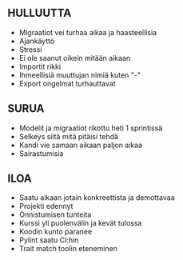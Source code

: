 ## HULLUUTTA
- Migraatiot vei turhaa aikaa ja haasteellisia
- Ajankäyttö
- Stressi
- Ei ole saanut oikein mitään aikaan
- Importit rikki
- Ihmeellisiä muuttujan nimiä kuten "-"
- Export ongelmat turhauttavat
  
## SURUA
- Modelit ja migraatiot rikottu heti 1 sprintissä
- Selkeys siitä mitä pitäisi tehdä
- Kandi vie samaan aikaan paljon aikaa
- Sairastumisia

## ILOA
- Saatu aikaan jotain konkreettista ja demottavaa
- Projekti edennyt
- Onnistumisen tunteita
- Kurssi yli puolenvälin ja kevät tulossa
- Koodin kunto paranee
- Pylint saatu CI:hin
- Trait match toolin eteneminen
